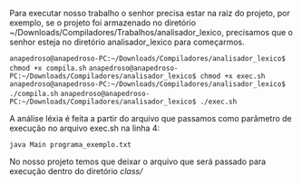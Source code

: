 Para executar nosso trabalho o senhor precisa estar na raiz do projeto, 
por exemplo, se o projeto foi armazenado no diretório ~/Downloads/Compiladores/Trabalhos/analisador_lexico, 
precisamos que o senhor esteja no diretório analisador_lexico para começarmos.

`anapedroso@anapedroso-PC:~/Downloads/Compiladores/analisador_lexico$ chmod +x compila.sh`
`anapedroso@anapedroso-PC:~/Downloads/Compiladores/analisador_lexico$ chmod +x exec.sh`
`anapedroso@anapedroso-PC:~/Downloads/Compiladores/analisador_lexico$ ./compila.sh`
`anapedroso@anapedroso-PC:~/Downloads/Compiladores/analisador_lexico$ ./exec.sh`

A análise léxia é feita a partir do arquivo que passamos como parâmetro de execução no arquivo exec.sh na linha 4:

`java Main programa_exemplo.txt`

No nosso projeto temos que deixar o arquivo que será passado para execução dentro do diretório *class/*
